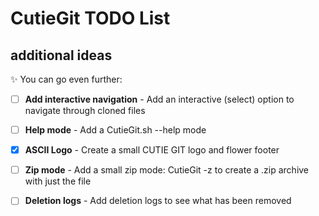 # CutieGit TODO List

## additional ideas

✨ You can go even further:

- [ ] **Add interactive navigation** - Add an interactive (select) option to navigate through cloned files
- [ ] **Help mode** - Add a CutieGit.sh --help mode
- [x] **ASCII Logo** - Create a small CUTIE GIT logo and flower footer
- [ ] **Zip mode** - Add a small zip mode: CutieGit -z to create a .zip archive with just the file
- [ ] **Deletion logs** - Add deletion logs to see what has been removed

